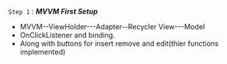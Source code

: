 <!-- * Basic Template File for creating item onClick Changes--Add--Delete. Using MVVM -->
<!-- <code> <i>This text will be italic</i> <b>this text will be bold</b> </code> -->
<!-- **also this text will be bold** -->

<code>Step 1</code> : <i><b>MVVM First Setup</b></i>
* MVVM--ViewHolder---Adapter--Recycler View---Model 
* OnClickListener and binding. 
* Along with buttons for insert remove and edit(thier functions implemented)
